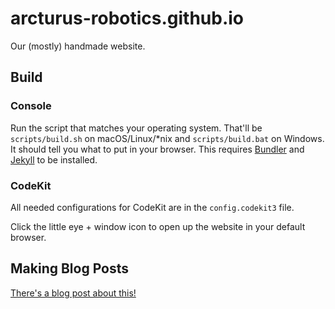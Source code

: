 # arcturus-robotics.github.io

Our (mostly) handmade website.

## Build

### Console

Run the script that matches your operating system.
That'll be `scripts/build.sh` on macOS/Linux/*nix
and `scripts/build.bat` on Windows.
It should tell you what to put in your browser.
This requires [Bundler](https://bundler.io/) and [Jekyll](https://jekyllrb.com/) to be installed.

### CodeKit

All needed configurations for CodeKit are in the `config.codekit3` file.

Click the little eye + window icon to open up the website in your default browser.

## Making Blog Posts

[There's a blog post about this!](https://arcturus-robotics.github.io/programming/2020/03/07/how-to-do-the-jekyll-post.html)
